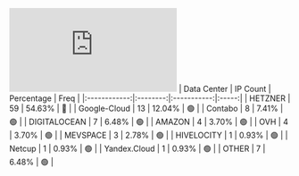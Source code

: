 ![Diagramm](https://github.com/obajay/StateSync-snapshots/blob/main/Projects/Umee/1/README.md)
| Data Center | IP Count | Percentage | Freq |
|:------------:|:--------:|:-----------:|:-----:|
| HETZNER | 59 | 54.63% | 🔴 |
| Google-Cloud | 13 | 12.04% | 🟢 |
| Contabo | 8 | 7.41% | 🟢 |
| DIGITALOCEAN | 7 | 6.48% | 🟢 |
| AMAZON | 4 | 3.70% | 🟢 |
| OVH | 4 | 3.70% | 🟢 |
| MEVSPACE | 3 | 2.78% | 🟢 |
| HIVELOCITY | 1 | 0.93% | 🟢 |
| Netcup | 1 | 0.93% | 🟢 |
| Yandex.Cloud | 1 | 0.93% | 🟢 |
| OTHER | 7 | 6.48% | 🟢 |